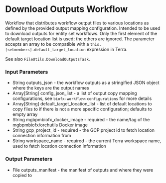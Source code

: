 # Download Outputs Workflow
Workflow that distributes workflow output files to various locations as defined by the provided output mapping
configuration.  Intended to be used to download outputs for entity set workflows.  Only the first element of the
default target location list is used; the others are ignored.  The parameter accepts an array to be compatible
with a `this.[setmembers].default_target_location` expression in Terra.

See also `FileUtils.DownloadOutputsTask`.

### Input Parameters
* String outputs_json - the workflow outputs as a stringified JSON object where the keys are the output names
* Array[String] config_json_list - a list of output copy mapping configurations, see `biofx-workflow-configurations` for more details
* Array[String] default_target_location_list - list of default locations to copy files to if there is not a more specific configuration; defaults to empty array
* String mgbpmbiofx_docker_image - required - the name/tag of the mgbpmbiofx/orchutils Docker image
* String gcp_project_id - required - the GCP project id to fetch location connection information from
* String workspace_name - required - the current Terra workspace name, used to fetch location connection information

### Output Parameters
* File outputs_manifest - the manifest of outputs and where they were copied to

